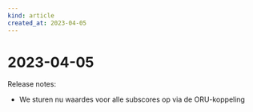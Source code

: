 ```yaml
---
kind: article
created_at: 2023-04-05
---
```


# 2023-04-05

Release notes:

* We sturen nu waardes voor alle subscores op via de ORU-koppeling
